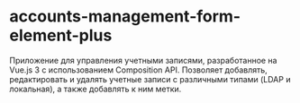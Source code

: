 # accounts-management-form-element-plus
Приложение для управления учетными записями, разработанное на Vue.js 3 с использованием Composition API. Позволяет добавлять, редактировать и удалять учетные записи с различными типами (LDAP и локальная), а также добавлять к ним метки.
